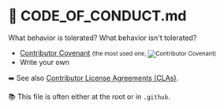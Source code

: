 # 🍒 CODE_OF_CONDUCT.md

<div class="row row-cols-lg-2"><div>

What behavior is tolerated? What behavior isn't tolerated?

* [Contributor Covenant](https://www.contributor-covenant.org/version/2/1/code_of_conduct/code_of_conduct.md) <small>(the most used one, ![Contributor Covenant](https://img.shields.io/badge/Contributor%20Covenant-2.1-4baaaa.svg))</small>
* Write your own

➡️ See also [Contributor License Agreements (CLAs)](https://cla-assistant.io/).
</div><div>

📚 This file is often either at the root or in `.github`.
</div></div>